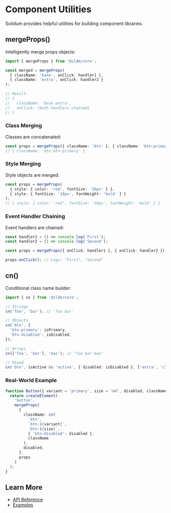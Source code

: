 # Component Utilities

Solidum provides helpful utilities for building component libraries.

## mergeProps()

Intelligently merge props objects:

```typescript
import { mergeProps } from '@sldm/core';

const merged = mergeProps(
  { className: 'base', onClick: handler1 },
  { className: 'extra', onClick: handler2 }
);

// Result:
// {
//   className: 'base extra',
//   onClick: [both handlers chained]
// }
```

### Class Merging

Classes are concatenated:

```typescript
const props = mergeProps({ className: 'btn' }, { className: 'btn-primary' });
// { className: 'btn btn-primary' }
```

### Style Merging

Style objects are merged:

```typescript
const props = mergeProps(
  { style: { color: 'red', fontSize: '16px' } },
  { style: { fontSize: '18px', fontWeight: 'bold' } }
);
// { style: { color: 'red', fontSize: '18px', fontWeight: 'bold' } }
```

### Event Handler Chaining

Event handlers are chained:

```typescript
const handler1 = () => console.log('First');
const handler2 = () => console.log('Second');

const props = mergeProps({ onClick: handler1 }, { onClick: handler2 });

props.onClick(); // Logs: "First", "Second"
```

## cn()

Conditional class name builder:

```typescript
import { cn } from '@sldm/core';

// Strings
cn('foo', 'bar'); // 'foo bar'

// Objects
cn('btn', {
  'btn-primary': isPrimary,
  'btn-disabled': isDisabled,
});

// Arrays
cn(['foo', 'bar'], 'baz'); // 'foo bar baz'

// Mixed
cn('btn', isActive && 'active', { disabled: isDisabled }, ['extra', 'classes']);
```

### Real-World Example

```typescript
function Button({ variant = 'primary', size = 'md', disabled, className, ...props }) {
  return createElement(
    'button',
    mergeProps(
      {
        className: cn(
          'btn',
          `btn-${variant}`,
          `btn-${size}`,
          { 'btn-disabled': disabled },
          className
        ),
        disabled,
      },
      props
    )
  );
}
```

## Learn More

- [API Reference](/api/utilities)
- [Examples](/examples/button-library)
